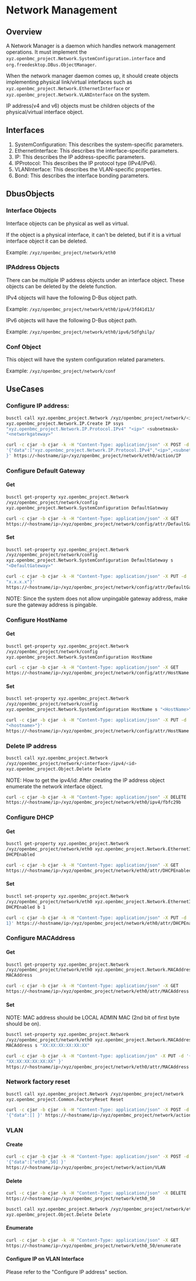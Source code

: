 # Network Management

## Overview

A Network Manager is a daemon which handles network management operations. It
must implement the `xyz.openbmc_project.Network.SystemConfiguration.interface`
and `org.freedesktop.DBus.ObjectManager`.

When the network manager daemon comes up, it should create objects implementing
physical link/virtual interfaces such as
`xyz.openbmc_project.Network.EthernetInterface` or
`xyz.openbmc_project.Network.VLANInterface` on the system.

IP address(v4 and v6) objects must be children objects of the physical/virtual
interface object.

## Interfaces

1. SystemConfiguration: This describes the system-specific parameters.
2. EthernetInterface: This describes the interface-specific parameters.
3. IP: This describes the IP address-specific parameters.
4. IPProtocol: This describes the IP protocol type (IPv4/IPv6).
5. VLANInterface: This describes the VLAN-specific properties.
6. Bond: This describes the interface bonding parameters.

## DbusObjects

### Interface Objects

Interface objects can be physical as well as virtual.

If the object is a physical interface, it can't be deleted, but if it is a
virtual interface object it can be deleted.

Example: `/xyz/openbmc_project/network/eth0`

### IPAddress Objects

There can be multiple IP address objects under an interface object. These
objects can be deleted by the delete function.

IPv4 objects will have the following D-Bus object path.

Example: `/xyz/openbmc_project/network/eth0/ipv4/3fd41d13/`

IPv6 objects will have the following D-Bus object path.

Example: `/xyz/openbmc_project/network/eth0/ipv6/5dfghilp/`

### Conf Object

This object will have the system configuration related parameters.

Example: `/xyz/openbmc_project/network/conf`

## UseCases

### Configure IP address:

```sh
busctl call xyz.openbmc_project.Network /xyz/openbmc_project/network/<interface>
xyz.openbmc_project.Network.IP.Create IP ssys
"xyz.openbmc_project.Network.IP.Protocol.IPv4" "<ip>" <subnetmask>
"<networkgateway>"

curl -c cjar -b cjar -k -H "Content-Type: application/json" -X POST -d
'{"data":["xyz.openbmc_project.Network.IP.Protocol.IPv4","<ip>",<subnetmask>,"<networkGateway>"]
}' https://<hostname/ip>/xyz/openbmc_project/network/eth0/action/IP
```

### Configure Default Gateway

#### Get

```sh
busctl get-property xyz.openbmc_project.Network
/xyz/openbmc_project/network/config
xyz.openbmc_project.Network.SystemConfiguration DefaultGateway

curl -c cjar -b cjar -k -H "Content-Type: application/json" -X GET
https://<hostname/ip>/xyz/openbmc_project/network/config/attr/DefaultGateway
```

#### Set

```sh
busctl set-property xyz.openbmc_project.Network
/xyz/openbmc_project/network/config
xyz.openbmc_project.Network.SystemConfiguration DefaultGateway s
"<DefaultGateway>"

curl -c cjar -b cjar -k -H "Content-Type: application/json" -X PUT -d '{"data":
"x.x.x.x"}'
https://<hostname/ip>/xyz/openbmc_project/network/config/attr/DefaultGateway
```

NOTE: Since the system does not allow unpingable gateway address, make sure the
gateway address is pingable.

### Configure HostName

#### Get

```sh
busctl get-property xyz.openbmc_project.Network
/xyz/openbmc_project/network/config
xyz.openbmc_project.Network.SystemConfiguration HostName

curl -c cjar -b cjar -k -H "Content-Type: application/json" -X GET
https://<hostname/ip>/xyz/openbmc_project/network/config/attr/HostName
```

#### Set

```sh
busctl set-property xyz.openbmc_project.Network
/xyz/openbmc_project/network/config
xyz.openbmc_project.Network.SystemConfiguration HostName s "<HostName>"

curl -c cjar -b cjar -k -H "Content-Type: application/json" -X PUT -d '{"data":
"<hostname>"}'
https://<hostname/ip>/xyz/openbmc_project/network/config/attr/HostName
```

### Delete IP address

```sh
busctl call xyz.openbmc_project.Network
/xyz/openbmc_project/network/<interface>/ipv4/<id>
xyz.openbmc_project.Object.Delete Delete
```

NOTE: How to get the ipv4/id: After creating the IP address object enumerate the
network interface object.

```sh
curl -c cjar -b cjar -k -H "Content-Type: application/json" -X DELETE
https://<hostname/ip>/xyz/openbmc_project/network/eth0/ipv4/fbfc29b
```

### Configure DHCP

#### Get

```sh
busctl get-property xyz.openbmc_project.Network
/xyz/openbmc_project/network/eth0 xyz.openbmc_project.Network.EthernetInterface
DHCPEnabled

curl -c cjar -b cjar -k -H "Content-Type: application/json" -X GET
https://<hostname/ip>/xyz/openbmc_project/network/eth0/attr/DHCPEnabled
```

#### Set

```sh
busctl set-property xyz.openbmc_project.Network
/xyz/openbmc_project/network/eth0 xyz.openbmc_project.Network.EthernetInterface
DHCPEnabled b 1

curl -c cjar -b cjar -k -H "Content-Type: application/json" -X PUT -d '{"data":
1}' https://<hostname/ip>/xyz/openbmc_project/network/eth0/attr/DHCPEnabled
```

### Configure MACAddress

#### Get

```sh
busctl get-property xyz.openbmc_project.Network
/xyz/openbmc_project/network/eth0 xyz.openbmc_project.Network.MACAddress
MACAddress

curl -c cjar -b cjar -k -H "Content-Type: application/json" -X GET
https://<hostname/ip>/xyz/openbmc_project/network/eth0/attr/MACAddress
```

#### Set

NOTE: MAC address should be LOCAL ADMIN MAC (2nd bit of first byte should be
on).

```sh
busctl set-property xyz.openbmc_project.Network
/xyz/openbmc_project/network/eth0 xyz.openbmc_project.Network.MACAddress
MACAddress s "XX:XX:XX:XX:XX:XX"

curl -c cjar -b cjar -k -H "Content-Type: application/jon" -X PUT -d '{"data":
"XX:XX:XX:XX:XX:XX" }'
https://<hostname/ip>/xyz/openbmc_project/network/eth0/attr/MACAddress
```

### Network factory reset

```sh
busctl call xyz.openbmc_project.Network /xyz/openbmc_project/network
xyz.openbmc_project.Common.FactoryReset Reset

curl -c cjar -b cjar -k -H "Content-Type: application/json" -X POST -d
'{"data":[] }' https://<hostname/ip>/xyz/openbmc_project/network/action/Reset
```

### VLAN

#### Create

```sh
curl -c cjar -b cjar -k -H "Content-Type: application/json" -X POST -d
'{"data":["eth0",50] }'
https://<hostname/ip>/xyz/openbmc_project/network/action/VLAN
```

#### Delete

```sh
curl -c cjar -b cjar -k -H "Content-Type: application/json" -X DELETE
https://<hostname/ip>/xyz/openbmc_project/network/eth0_50

busctl call xyz.openbmc_project.Network /xyz/openbmc_project/network/eth0_50
xyz.openbmc_project.Object.Delete Delete
```

#### Enumerate

```sh
curl -c cjar -b cjar -k -H "Content-Type: application/json" -X GET
https://<hostname/ip>/xyz/openbmc_project/network/eth0_50/enumerate
```

#### Configure IP on VLAN Interface

Please refer to the "Configure IP address" section.
